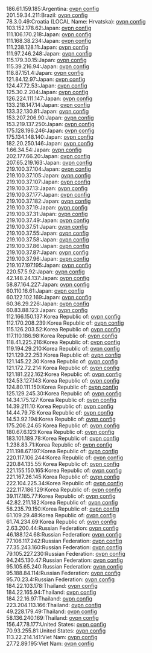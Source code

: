 186.61.159.185:Argentina: [ovpn config](vpn/186_61_159_185.ovpn)  
201.59.34.211:Brazil: [ovpn config](vpn/201_59_34_211.ovpn)  
78.3.0.49:Croatia (LOCAL Name: Hrvatska): [ovpn config](vpn/78_3_0_49.ovpn)  
103.152.178.62:Japan: [ovpn config](vpn/103_152_178_62.ovpn)  
111.106.170.218:Japan: [ovpn config](vpn/111_106_170_218.ovpn)  
111.168.38.234:Japan: [ovpn config](vpn/111_168_38_234.ovpn)  
111.238.128.11:Japan: [ovpn config](vpn/111_238_128_11.ovpn)  
111.97.246.248:Japan: [ovpn config](vpn/111_97_246_248.ovpn)  
115.179.30.15:Japan: [ovpn config](vpn/115_179_30_15.ovpn)  
115.39.216.94:Japan: [ovpn config](vpn/115_39_216_94.ovpn)  
118.87.151.4:Japan: [ovpn config](vpn/118_87_151_4.ovpn)  
121.84.12.97:Japan: [ovpn config](vpn/121_84_12_97.ovpn)  
124.47.72.53:Japan: [ovpn config](vpn/124_47_72_53.ovpn)  
125.30.2.204:Japan: [ovpn config](vpn/125_30_2_204.ovpn)  
126.224.111.147:Japan: [ovpn config](vpn/126_224_111_147.ovpn)  
133.218.147.14:Japan: [ovpn config](vpn/133_218_147_14.ovpn)  
133.32.130.81:Japan: [ovpn config](vpn/133_32_130_81.ovpn)  
153.207.206.90:Japan: [ovpn config](vpn/153_207_206_90.ovpn)  
153.219.137.250:Japan: [ovpn config](vpn/153_219_137_250.ovpn)  
175.128.196.246:Japan: [ovpn config](vpn/175_128_196_246.ovpn)  
175.134.148.140:Japan: [ovpn config](vpn/175_134_148_140.ovpn)  
182.20.250.146:Japan: [ovpn config](vpn/182_20_250_146.ovpn)  
1.66.34.54:Japan: [ovpn config](vpn/1_66_34_54.ovpn)  
202.177.66.20:Japan: [ovpn config](vpn/202_177_66_20.ovpn)  
207.65.219.163:Japan: [ovpn config](vpn/207_65_219_163.ovpn)  
219.100.37.104:Japan: [ovpn config](vpn/219_100_37_104.ovpn)  
219.100.37.105:Japan: [ovpn config](vpn/219_100_37_105.ovpn)  
219.100.37.107:Japan: [ovpn config](vpn/219_100_37_107.ovpn)  
219.100.37.13:Japan: [ovpn config](vpn/219_100_37_13.ovpn)  
219.100.37.177:Japan: [ovpn config](vpn/219_100_37_177.ovpn)  
219.100.37.182:Japan: [ovpn config](vpn/219_100_37_182.ovpn)  
219.100.37.19:Japan: [ovpn config](vpn/219_100_37_19.ovpn)  
219.100.37.31:Japan: [ovpn config](vpn/219_100_37_31.ovpn)  
219.100.37.49:Japan: [ovpn config](vpn/219_100_37_49.ovpn)  
219.100.37.51:Japan: [ovpn config](vpn/219_100_37_51.ovpn)  
219.100.37.55:Japan: [ovpn config](vpn/219_100_37_55.ovpn)  
219.100.37.58:Japan: [ovpn config](vpn/219_100_37_58.ovpn)  
219.100.37.86:Japan: [ovpn config](vpn/219_100_37_86.ovpn)  
219.100.37.87:Japan: [ovpn config](vpn/219_100_37_87.ovpn)  
219.100.37.96:Japan: [ovpn config](vpn/219_100_37_96.ovpn)  
219.107.197.195:Japan: [ovpn config](vpn/219_107_197_195.ovpn)  
220.57.5.92:Japan: [ovpn config](vpn/220_57_5_92.ovpn)  
42.148.24.137:Japan: [ovpn config](vpn/42_148_24_137.ovpn)  
58.87.164.227:Japan: [ovpn config](vpn/58_87_164_227.ovpn)  
60.110.16.61:Japan: [ovpn config](vpn/60_110_16_61.ovpn)  
60.122.102.169:Japan: [ovpn config](vpn/60_122_102_169.ovpn)  
60.36.29.226:Japan: [ovpn config](vpn/60_36_29_226.ovpn)  
60.83.88.123:Japan: [ovpn config](vpn/60_83_88_123.ovpn)  
112.166.150.137:Korea Republic of: [ovpn config](vpn/112_166_150_137.ovpn)  
112.170.208.239:Korea Republic of: [ovpn config](vpn/112_170_208_239.ovpn)  
115.126.203.52:Korea Republic of: [ovpn config](vpn/115_126_203_52.ovpn)  
117.110.186.98:Korea Republic of: [ovpn config](vpn/117_110_186_98.ovpn)  
118.41.225.216:Korea Republic of: [ovpn config](vpn/118_41_225_216.ovpn)  
119.194.29.210:Korea Republic of: [ovpn config](vpn/119_194_29_210.ovpn)  
121.129.22.253:Korea Republic of: [ovpn config](vpn/121_129_22_253.ovpn)  
121.145.22.30:Korea Republic of: [ovpn config](vpn/121_145_22_30.ovpn)  
121.172.72.214:Korea Republic of: [ovpn config](vpn/121_172_72_214.ovpn)  
121.181.222.162:Korea Republic of: [ovpn config](vpn/121_181_222_162.ovpn)  
124.53.127.143:Korea Republic of: [ovpn config](vpn/124_53_127_143.ovpn)  
124.80.111.150:Korea Republic of: [ovpn config](vpn/124_80_111_150.ovpn)  
125.129.245.30:Korea Republic of: [ovpn config](vpn/125_129_245_30.ovpn)  
14.34.175.127:Korea Republic of: [ovpn config](vpn/14_34_175_127.ovpn)  
14.39.211.10:Korea Republic of: [ovpn config](vpn/14_39_211_10.ovpn)  
14.44.79.78:Korea Republic of: [ovpn config](vpn/14_44_79_78.ovpn)  
14.53.92.194:Korea Republic of: [ovpn config](vpn/14_53_92_194.ovpn)  
175.206.24.65:Korea Republic of: [ovpn config](vpn/175_206_24_65.ovpn)  
180.67.6.123:Korea Republic of: [ovpn config](vpn/180_67_6_123.ovpn)  
183.101.189.78:Korea Republic of: [ovpn config](vpn/183_101_189_78.ovpn)  
1.238.83.71:Korea Republic of: [ovpn config](vpn/1_238_83_71.ovpn)  
211.198.67.197:Korea Republic of: [ovpn config](vpn/211_198_67_197.ovpn)  
220.117.106.244:Korea Republic of: [ovpn config](vpn/220_117_106_244.ovpn)  
220.84.135.55:Korea Republic of: [ovpn config](vpn/220_84_135_55.ovpn)  
221.155.150.165:Korea Republic of: [ovpn config](vpn/221_155_150_165.ovpn)  
221.167.26.145:Korea Republic of: [ovpn config](vpn/221_167_26_145.ovpn)  
222.104.225.34:Korea Republic of: [ovpn config](vpn/222_104_225_34.ovpn)  
222.117.186.129:Korea Republic of: [ovpn config](vpn/222_117_186_129.ovpn)  
39.117.185.77:Korea Republic of: [ovpn config](vpn/39_117_185_77.ovpn)  
42.82.211.182:Korea Republic of: [ovpn config](vpn/42_82_211_182.ovpn)  
58.235.79.150:Korea Republic of: [ovpn config](vpn/58_235_79_150.ovpn)  
61.109.29.48:Korea Republic of: [ovpn config](vpn/61_109_29_48.ovpn)  
61.74.234.69:Korea Republic of: [ovpn config](vpn/61_74_234_69.ovpn)  
2.63.200.44:Russian Federation: [ovpn config](vpn/2_63_200_44.ovpn)  
46.188.124.68:Russian Federation: [ovpn config](vpn/46_188_124_68.ovpn)  
77.106.117.242:Russian Federation: [ovpn config](vpn/77_106_117_242.ovpn)  
77.35.243.160:Russian Federation: [ovpn config](vpn/77_35_243_160.ovpn)  
79.105.227.230:Russian Federation: [ovpn config](vpn/79_105_227_230.ovpn)  
94.245.130.47:Russian Federation: [ovpn config](vpn/94_245_130_47.ovpn)  
95.105.65.240:Russian Federation: [ovpn config](vpn/95_105_65_240.ovpn)  
95.188.84.114:Russian Federation: [ovpn config](vpn/95_188_84_114.ovpn)  
95.70.23.4:Russian Federation: [ovpn config](vpn/95_70_23_4.ovpn)  
184.22.103.178:Thailand: [ovpn config](vpn/184_22_103_178.ovpn)  
184.22.165.94:Thailand: [ovpn config](vpn/184_22_165_94.ovpn)  
184.22.16.97:Thailand: [ovpn config](vpn/184_22_16_97.ovpn)  
223.204.113.166:Thailand: [ovpn config](vpn/223_204_113_166.ovpn)  
49.228.179.49:Thailand: [ovpn config](vpn/49_228_179_49.ovpn)  
58.136.240.169:Thailand: [ovpn config](vpn/58_136_240_169.ovpn)  
156.47.78.177:United States: [ovpn config](vpn/156_47_78_177.ovpn)  
70.93.255.81:United States: [ovpn config](vpn/70_93_255_81.ovpn)  
113.22.214.141:Viet Nam: [ovpn config](vpn/113_22_214_141.ovpn)  
27.72.89.195:Viet Nam: [ovpn config](vpn/27_72_89_195.ovpn)  
